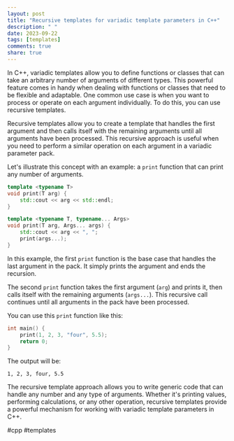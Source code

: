 ```yaml
---
layout: post
title: "Recursive templates for variadic template parameters in C++"
description: " "
date: 2023-09-22
tags: [templates]
comments: true
share: true
---
```


In C++, variadic templates allow you to define functions or classes that can take an arbitrary number of arguments of different types. This powerful feature comes in handy when dealing with functions or classes that need to be flexible and adaptable. One common use case is when you want to process or operate on each argument individually. To do this, you can use recursive templates.

Recursive templates allow you to create a template that handles the first argument and then calls itself with the remaining arguments until all arguments have been processed. This recursive approach is useful when you need to perform a similar operation on each argument in a variadic parameter pack.

Let's illustrate this concept with an example: a `print` function that can print any number of arguments.

```cpp
template <typename T>
void print(T arg) {
    std::cout << arg << std::endl;
}

template <typename T, typename... Args>
void print(T arg, Args... args) {
    std::cout << arg << ", ";
    print(args...);
}
```

In this example, the first `print` function is the base case that handles the last argument in the pack. It simply prints the argument and ends the recursion.

The second `print` function takes the first argument (`arg`) and prints it, then calls itself with the remaining arguments (`args...`). This recursive call continues until all arguments in the pack have been processed.

You can use this `print` function like this:

```cpp
int main() {
    print(1, 2, 3, "four", 5.5);
    return 0;
}
```

The output will be:

```
1, 2, 3, four, 5.5
```

The recursive template approach allows you to write generic code that can handle any number and any type of arguments. Whether it's printing values, performing calculations, or any other operation, recursive templates provide a powerful mechanism for working with variadic template parameters in C++.

#cpp #templates